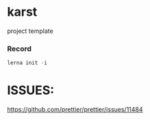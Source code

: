 # karst

project template

### Record

```js
lerna init -i
```

# ISSUES:

https://github.com/prettier/prettier/issues/11484
